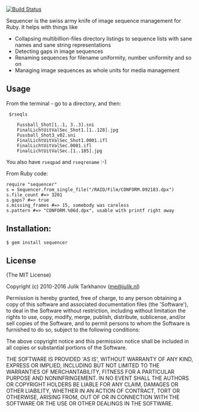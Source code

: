 [![Build Status](https://travis-ci.org/guerilla-di/sequencer.svg?branch=master)](https://travis-ci.org/guerilla-di/sequencer)

Sequencer is the swiss army knife of image sequence management for Ruby. It helps with things like

* Collapsing multibillion-files directory listings to sequence lists with sane names and sane string representations
* Detecting gaps in image sequences
* Renaming sequences for filename uniformity, number uniformity and so on
* Managing image sequences as whole units for media management

## Usage

From the terminal - go to a directory, and then:

     $rseqls
     
        Fussball_Shot[1..1, 3..3].sni
        FinalLichtUitValSec_Shot1.[1..128].jpg
        Fussball_Shot3_v02.sni
        FinalLichtUitValSec_Shot1.0001.ifl
        FinalLichtUitValSec.0001.ifl
        FinalLichtUitValSec.[1..185].jpg

You also have `rseqpad` and `rseqrename` :-)

From Ruby code:

    require "sequencer"
    s = Sequencer.from_single_file("/RAID/Film/CONFORM.092183.dpx")
    s.file_count #=> 3201
    s.gaps? #=> true
    s.missing_frames #=> 15, somebody was careless
    s.pattern #=> "CONFORM.%06d.dpx", usable with printf right away

## Installation:

    $ gem install sequencer

## License

(The MIT License)

Copyright (c) 2010-2016 Julik Tarkhanov (me@julik.nl)

Permission is hereby granted, free of charge, to any person obtaining
a copy of this software and associated documentation files (the
'Software'), to deal in the Software without restriction, including
without limitation the rights to use, copy, modify, merge, publish,
distribute, sublicense, and/or sell copies of the Software, and to
permit persons to whom the Software is furnished to do so, subject to
the following conditions:

The above copyright notice and this permission notice shall be
included in all copies or substantial portions of the Software.

THE SOFTWARE IS PROVIDED 'AS IS', WITHOUT WARRANTY OF ANY KIND,
EXPRESS OR IMPLIED, INCLUDING BUT NOT LIMITED TO THE WARRANTIES OF
MERCHANTABILITY, FITNESS FOR A PARTICULAR PURPOSE AND NONINFRINGEMENT.
IN NO EVENT SHALL THE AUTHORS OR COPYRIGHT HOLDERS BE LIABLE FOR ANY
CLAIM, DAMAGES OR OTHER LIABILITY, WHETHER IN AN ACTION OF CONTRACT,
TORT OR OTHERWISE, ARISING FROM, OUT OF OR IN CONNECTION WITH THE
SOFTWARE OR THE USE OR OTHER DEALINGS IN THE SOFTWARE.
